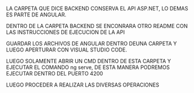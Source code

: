 LA CARPETA QUE DICE BACKEND CONSERVA EL API ASP.NET, LO DEMAS ES PARTE DE ANGULAR.

DENTRO DE LA CARPETA BACKEND SE ENCONRARA OTRO README CON LAS INSTRUCCIONES DE EJECUCION DE LA API

GUARDAR LOS ARCHIVOS DE ANGULAR DENTRO DEUNA CARPETA Y LUEGO APERTURAR CON VISUAL STUDIO CODE.

LUEGO SOLAMENTE ABRIR UN CMD DENTRO DE ESTA CARPETA Y EJECUTAR EL COMANDO ng serve, DE ESTA MANERA PODREMOS EJECUTAR DENTRO DEL PUERTO 4200

LUEGO PROCEDER A REALIZAR LAS DIVERSAS OPERACIONES
